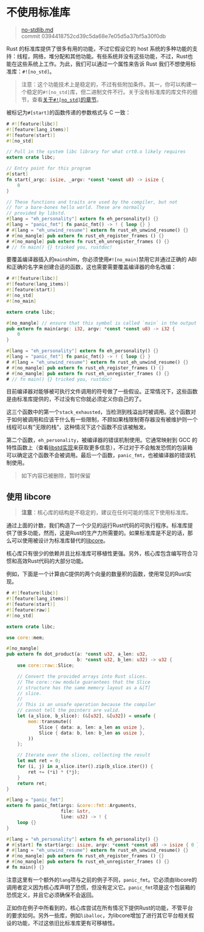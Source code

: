 # 不使用标准库

> [no-stdlib.md](https://github.com/rust-lang/rust/blob/master/src/doc/book/no-stdlib.md)
> <br>
> commit 0394418752cd39c5da68e7e05d5a37bf5a30f0db

Rust 的标准库提供了很多有用的功能，不过它假设它的 host 系统的多种功能的支持：线程，网络，堆分配和其他功能。有些系统并没有这些功能，不过，Rust也能在这些系统上工作。为此，我们可以通过一个属性来告诉 Rust 我们不想使用标准库：`#![no_std]`。

> 注意：这个功能技术上是稳定的，不过有些附加条件。其一，你可以构建一个稳定的`#![no_std]`库，但二进制文件不行。关于没有标准库的库文件的细节，查看[关于`#![no_std]`的章节](https://github.com/rust-lang/rust/blob/master/src/doc/book/using-rust-without-the-standard-library.html)。

被标记为`#[start]`的函数传递的参数格式与 C 一致：

```rust
# #![feature(libc)]
#![feature(lang_items)]
#![feature(start)]
#![no_std]

// Pull in the system libc library for what crt0.o likely requires
extern crate libc;

// Entry point for this program
#[start]
fn start(_argc: isize, _argv: *const *const u8) -> isize {
    0
}

// These functions and traits are used by the compiler, but not
// for a bare-bones hello world. These are normally
// provided by libstd.
#[lang = "eh_personality"] extern fn eh_personality() {}
#[lang = "panic_fmt"] fn panic_fmt() -> ! { loop {} }
# #[lang = "eh_unwind_resume"] extern fn rust_eh_unwind_resume() {}
# #[no_mangle] pub extern fn rust_eh_register_frames () {}
# #[no_mangle] pub extern fn rust_eh_unregister_frames () {}
# // fn main() {} tricked you, rustdoc!
```

要覆盖编译器插入的`main`shim，你必须使用`#![no_main]`禁用它并通过正确的 ABI 和正确的名字来创建合适的函数，这也需要需要覆盖编译器的命名改编：

```rust
# #![feature(libc)]
#![feature(lang_items)]
#![feature(start)]
#![no_std]
#![no_main]

extern crate libc;

#[no_mangle] // ensure that this symbol is called `main` in the output
pub extern fn main(argc: i32, argv: *const *const u8) -> i32 {
    0
}

#[lang = "eh_personality"] extern fn eh_personality() {}
#[lang = "panic_fmt"] fn panic_fmt() -> ! { loop {} }
# #[lang = "eh_unwind_resume"] extern fn rust_eh_unwind_resume() {}
# #[no_mangle] pub extern fn rust_eh_register_frames () {}
# #[no_mangle] pub extern fn rust_eh_unregister_frames () {}
# // fn main() {} tricked you, rustdoc!
```

目前编译器对能够被可执行文件调用的符号做了一些假设。正常情况下，这些函数是由标准库提供的，不过没有它你就必须定义你自己的了。

这三个函数中的第一个`stack_exhausted`，当检测到栈溢出时被调用。这个函数对于如何被调用和应该干什么有一些限制，不顾如果栈限制寄存器没有被维护则一个线程可以有”无限的栈“，这种情况下这个函数不应该被触发。

第二个函数，`eh_personality`，被编译器的错误机制使用。它通常映射到 GCC 的特性函数上（查看[libstd实现](http://doc.rust-lang.org/std/rt/unwind/)来获取更多信息），不过对于不会触发恐慌的包装箱可以确定这个函数不会被调用。最后一个函数，`panic_fmt`，也被编译器的错误机制使用。

> 如下内容已被删除，暂时保留

## 使用 libcore
> **注意**：核心库的结构是不稳定的，建议在任何可能的情况下使用标准库。

通过上面的计数，我们构造了一个少见的运行Rust代码的可执行程序。标准库提供了很多功能，然而，这是Rust的生产力所需要的。如果标准库是不足的话，那么可以使用被设计为标准库替代的[libcore](http://doc.rust-lang.org/core/)。

核心库只有很少的依赖并且比标准库可移植性更强。另外，核心库包含编写符合习惯和高效Rust代码的大部分功能。

例如，下面是一个计算由C提供的两个向量的数量积的函数，使用常见的Rust实现。

```rust
# #![feature(libc)]
#![feature(lang_items)]
#![feature(start)]
#![feature(raw)]
#![no_std]

extern crate libc;

use core::mem;

#[no_mangle]
pub extern fn dot_product(a: *const u32, a_len: u32,
                          b: *const u32, b_len: u32) -> u32 {
    use core::raw::Slice;

    // Convert the provided arrays into Rust slices.
    // The core::raw module guarantees that the Slice
    // structure has the same memory layout as a &[T]
    // slice.
    //
    // This is an unsafe operation because the compiler
    // cannot tell the pointers are valid.
    let (a_slice, b_slice): (&[u32], &[u32]) = unsafe {
        mem::transmute((
            Slice { data: a, len: a_len as usize },
            Slice { data: b, len: b_len as usize },
        ))
    };

    // Iterate over the slices, collecting the result
    let mut ret = 0;
    for (i, j) in a_slice.iter().zip(b_slice.iter()) {
        ret += (*i) * (*j);
    }
    return ret;
}

#[lang = "panic_fmt"]
extern fn panic_fmt(args: &core::fmt::Arguments,
                    file: &str,
                    line: u32) -> ! {
    loop {}
}

#[lang = "eh_personality"] extern fn eh_personality() {}
# #[start] fn start(argc: isize, argv: *const *const u8) -> isize { 0 }
# #[lang = "eh_unwind_resume"] extern fn rust_eh_unwind_resume() {}
# #[no_mangle] pub extern fn rust_eh_register_frames () {}
# #[no_mangle] pub extern fn rust_eh_unregister_frames () {}
# fn main() {}
```
注意这里有一个额外的`lang`项与之前的例子不同，`panic_fmt`。它必须由libcore的调用者定义因为核心库声明了恐慌，但没有定义它。`panic_fmt`项是这个包装箱的恐慌定义，并且它必须确保不会返回。

正如你在例子中所看到的，核心库尝试在所有情况下提供Rust的功能，不管平台的要求如何。另外一些库，例如`liballoc`，为libcore增加了进行其它平台相关假设的功能，不过这依旧比标准库更有可移植性。
